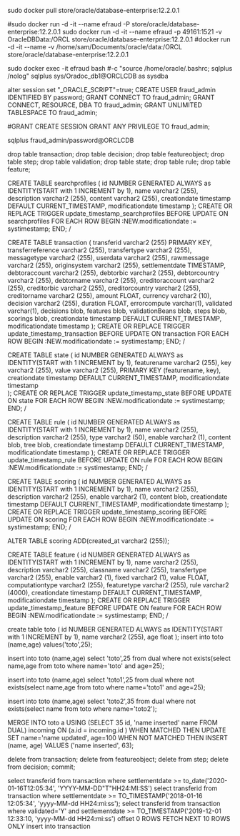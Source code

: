 sudo docker pull store/oracle/database-enterprise:12.2.0.1

#sudo docker run -d -it --name efraud -P store/oracle/database-enterprise:12.2.0.1
sudo docker run -d -it --name efraud -p 49161:1521 -v OracleDBData:/ORCL store/oracle/database-enterprise:12.2.0.1
#docker run -d -it --name <Oracle-DB> -v /home/sam/Documents/oracle/data:/ORCL store/oracle/database-enterprise:12.2.0.1

sudo docker exec -it efraud bash 
#-c "source /home/oracle/.bashrc; sqlplus /nolog"
sqlplus sys/Oradoc_db1@ORCLCDB as sysdba

alter session set "_ORACLE_SCRIPT"=true;
CREATE USER fraud_admin IDENTIFIED BY password;
GRANT CONNECT TO fraud_admin;
GRANT CONNECT, RESOURCE, DBA TO fraud_admin;
GRANT UNLIMITED TABLESPACE TO fraud_admin;

#GRANT CREATE SESSION GRANT ANY PRIVILEGE TO fraud_admin;

sqlplus fraud_admin/password@ORCLCDB

drop table transaction;
drop table decision;
drop table featureobject;
drop table step;
drop table validation;
drop table state;
drop table rule;
drop table feature;


CREATE TABLE searchprofiles (
    id NUMBER GENERATED ALWAYS as IDENTITY(START with 1 INCREMENT by 1),
    name            varchar2 (255),
    description     varchar2 (255),
    content         varchar2 (255),
    creationdate timestamp DEFAULT CURRENT_TIMESTAMP,
    modificationdate timestamp
);
CREATE OR REPLACE TRIGGER update_timestamp_searchprofiles
BEFORE UPDATE ON searchprofiles
FOR EACH ROW
BEGIN
    :NEW.modificationdate := systimestamp;
END;
/

CREATE TABLE transaction (
    transferid varchar2 (255) PRIMARY KEY,
    transferreference varchar2 (255),
    transfertype varchar2 (255),
    messagetype varchar2 (255),
    userdata varchar2 (255),
    rawmessage varchar2 (255),
    originsystem varchar2 (255),
    settlementdate TIMESTAMP,
    debtoraccount varchar2 (255),
    debtorbic varchar2 (255),
    debtorcountry varchar2 (255),
    debtorname varchar2 (255),
    creditoraccount varchar2 (255),
    creditorbic varchar2 (255),
    creditorcountry varchar2 (255),
    creditorname varchar2 (255),
    amount FLOAT,
    currency varchar2 (10),
    decision varchar2 (255),
    duration FLOAT,
    errorcompute varchar(1),
    validated  varchar(1),
    decisions blob,
    features blob,
    validationBeans blob,
    steps blob,
    scorings blob,
    creationdate timestamp DEFAULT CURRENT_TIMESTAMP,
    modificationdate timestamp
);
CREATE OR REPLACE TRIGGER update_timestamp_transaction
BEFORE UPDATE ON transaction
FOR EACH ROW
BEGIN
    :NEW.modificationdate := systimestamp;
END;
/

CREATE TABLE state (
    id NUMBER GENERATED ALWAYS as IDENTITY(START with 1 INCREMENT by 1),
    featurename varchar2 (255),
    key varchar2 (255),
    value varchar2 (255),
    PRIMARY KEY (featurename, key),
    creationdate timestamp DEFAULT CURRENT_TIMESTAMP,
    modificationdate timestamp      
);
CREATE OR REPLACE TRIGGER update_timestamp_state
BEFORE UPDATE ON state
FOR EACH ROW
BEGIN
    :NEW.modificationdate := systimestamp;
END;
/

CREATE TABLE rule (
    id NUMBER GENERATED ALWAYS as IDENTITY(START with 1 INCREMENT by 1),
    name            varchar2 (255),
    description     varchar2 (255),
    type            varchar2 (50),
    enable          varchar2 (1),
    content         blob,
    tree            blob,
    creationdate timestamp DEFAULT CURRENT_TIMESTAMP,
    modificationdate timestamp
);
CREATE OR REPLACE TRIGGER update_timestamp_rule
BEFORE UPDATE ON rule
FOR EACH ROW
BEGIN
    :NEW.modificationdate := systimestamp;
END;
/

CREATE TABLE scoring (
    id NUMBER GENERATED ALWAYS as IDENTITY(START with 1 INCREMENT by 1),
    name            varchar2 (255),
    description     varchar2 (255),
    enable          varchar2 (1),
    content         blob,
    creationdate timestamp DEFAULT CURRENT_TIMESTAMP,
    modificationdate timestamp
);
CREATE OR REPLACE TRIGGER update_timestamp_scoring
BEFORE UPDATE ON scoring
FOR EACH ROW
BEGIN
    :NEW.modificationdate := systimestamp;
END;
/

ALTER TABLE scoring ADD(created_at varchar2 (255));

CREATE TABLE feature (
    id NUMBER GENERATED ALWAYS as IDENTITY(START with 1 INCREMENT by 1),
    name            varchar2 (255),
    description     varchar2 (255),
    classname       varchar2 (255),
    transfertype    varchar2 (255),
    enable          varchar2 (1),
    fixed           varchar2 (1),
    value           FLOAT,
    computationtype varchar2 (255),
    featuretype     varchar2 (255),
    rule         varchar2 (4000),
    creationdate timestamp DEFAULT CURRENT_TIMESTAMP,
    modificationdate timestamp
);
CREATE OR REPLACE TRIGGER update_timestamp_feature
BEFORE UPDATE ON feature
FOR EACH ROW
BEGIN
    :NEW.modificationdate := systimestamp;
END;
/








create table toto (
    id NUMBER GENERATED ALWAYS as IDENTITY(START with 1 INCREMENT by 1),
    name varchar2 (255),
    age float
);
insert into toto (name,age) values('toto',25);

insert into toto (name,age) select 'toto',25 from dual where not exists(select name,age from toto where name='toto' and age=25);

insert into toto (name,age) select 'toto1',25 from dual where not exists(select name,age from toto where name='toto1' and age=25);

insert into toto (name,age) select 'toto2',35 from dual where not exists(select name from toto where name='toto2');



MERGE INTO toto a
  USING (SELECT 35 id, 'name inserted' name FROM DUAL) incoming
  ON (a.id = incoming.id )
  WHEN MATCHED THEN UPDATE SET name='name updated', age=100
  WHEN NOT MATCHED THEN 
  INSERT (name, age) VALUES ('name inserted', 63);

delete from transaction;
delete from featureobject;
delete from step;
delete from decision;
commit;

select transferid from transaction where settlementdate >= to_date('2020-01-16T12:05:34', 'YYYY-MM-DD"T"HH24:MI:SS')
select transferid from transaction where                   settlementdate >= TO_TIMESTAMP('2018-01-16 12:05:34', 'yyyy-MM-dd HH24:mi:ss');
select transferid from transaction where validated='Y' and settlementdate >= TO_TIMESTAMP('2019-12-01 12:33:10, 'yyyy-MM-dd HH24:mi:ss') offset 0 ROWS FETCH NEXT 10 ROWS ONLY
insert into transaction